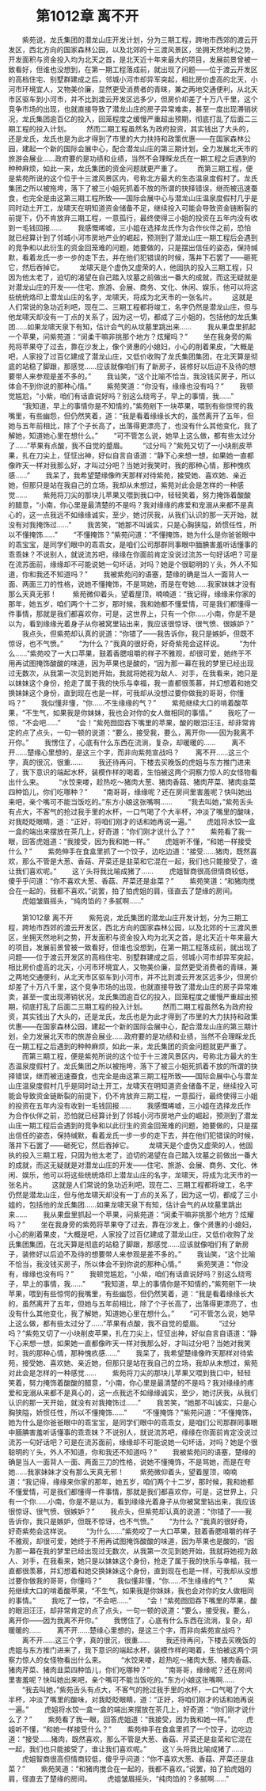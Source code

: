 # 　　第1012章 离不开
　　紫苑说，龙氏集团的潜龙山庄开发计划，分为三期工程，跨地市西郊的渡云开发区，西北方向的国家森林公园，以及北郊的十三渡风景区，坐拥天然地利之势，开发面积与资金投入均为北天之首，是北天近十年来最大的项目，发展前景曾被一致看好，但谁也没想到，在第一期工程落成前，就出现了问题——位于渡云开发区的高档住宅、别墅群建成之后，邻城小河市却异军突起，相比房价虚高的北天，小河市环境宜人，又物美价廉，显然更受消费者的青睐，兼之两地交通便利，从北天市区驱车到小河市，并不比到渡云开发区远多少，但房价却差了十万八千里，这个竞争市场的出现，也就直接导致了潜龙山庄的房子异常难卖，甚至一度出现滞销状况，龙氏集团逾百亿的投入，回笼程度之缓慢严重超出预期，彻底打乱了后面二三期工程的投入计划。
　　然而二期工程虽然名为政府投资，其实钱出了大头的，还是龙氏，龙氏也是为此才得到了市里的大力扶持和政策优惠——在国家森林公园，建起一个新的国际会展中心，配合潜龙山庄的第三期计划，全力发展北天市的旅游会展业……政府要的是功绩和业绩，当然不会理睬龙氏在一期工程之后遇到的种种麻烦，如此一来，龙氏集团的资金问题就更严重了。
　　而第三期工程，便是紫苑所说的这个位于十三渡风景区内，号称北方最大的生态温泉度假村了。龙氏集团之所以被拖垮，落下了被三小姐死抓着不放的所谓的抉择错误，继而被迅速蚕食，也完全是由这第三期工程所致——国际会展中心与潜龙山庄温泉度假村几乎是同时动土开工，龙啸天在明知道资金储备不足，继续投入可能会导致资金链断裂的前提下，仍不肯放弃三期工程，一意孤行，最终使得三小姐的投资在五年内没有收到一毛钱回报……
　　我感慨唏嘘，三小姐在选择龙氏作为合作伙伴之前，恐怕就已经算计到了邻城小河市房地产业的崛起，预测到了潜龙山庄一期工程后会遇到的竞争和以此衍生的资金回笼难的问题，她要做的，只是摆出信任的姿态，保持缄默，看着龙氏一步一步的走下去，并在他们犯错误的时候，落井下石罢了——砸死它，然后吞掉它。
　　龙啸天是个虚伪又虚荣的人，他固执的投入三期工程，只因为他太老了，迫切的渴望在自己踏入坟墓之前做出一番大的成就，而这无疑就是对潜龙山庄的开发——住宅、旅游、会展、商务、文化、休闲、娱乐，他可以将这些统统烙印上潜龙山庄的名字，龙啸天，将成为北天市的一张名片。
　　这就是人们常说的急功近利吧，现在二、三期工程都将竣工，名字仍然是潜龙山庄，但与他龙啸天却没有一丁点的关系了，因为这一切，都成了三小姐的，包括他的龙氏集团……如果龙啸天泉下有知，估计会气的从坟墓里跳出来……
　　我从果盘里抓起一个苹果，问紫苑道：“闵柔干嘛非挑那个地方？炫耀吗？”
　　坐在我身旁的紫苑将苹果夺了过去，靠在沙发上，像个贤惠的小媳妇，小心的削着果皮，“大概是吧，人家投了过百亿建成了潜龙山庄，又低价收购了龙氏集团集团，在北天算是彻底的站稳了脚跟，那感觉……应该就像咱们有了新房子，装修好以后迫不及待的想要带人来参观是差不多的。”
　　我讪笑，“这个比喻不恰当，我没钱买房子，所以体会不到你说的那种心情。”
　　紫苑笑道：“你没有，缘缘也没有吗？”
　　我顿觉尴尬，“小紫，咱们有话直说好吗？别这么绕弯子，早上的事情，我……”
　　“我知道，早上的事情你是不知情的，”紫苑剜下一块苹果，喂到有些惊愕的我嘴里，有些幽怨，但仍然笑着，道：“我是看着缘缘长大的，虽然离开了五年，但她与五年前相比，除了个子长高了，出落得更漂亮了，也没有什么其他变化，我了解她，知道她心里在想什么。”
　　“可不管怎么说，她早上这么做，都有些太过分了……”苹果有点酸，我不自觉的蹙眉。
　　“过分吗？”紫苑又切了一小块削皮苹果，扎在刀尖上，怔怔出神，好似自言自语道：“静下心来想一想，如果她一直都像昨天一样对我那么好，才叫过分吧？当她对我笑时，我的那种心情，那种愧疚感……”
　　我呆了，我希望楚缘像昨天那样对待紫苑，接受她、喜欢她、亲近她，但那只是站在我自己的立场，我却从未想过，紫苑对此会是怎样的一种感觉……
　　紫苑将刀尖的那块儿苹果又喂到我口中，轻轻笑着，努力掩饰着酸酸的醋意，“小南，你心里是最清楚的不是吗？我对缘缘的疼爱和宠溺从来都不是真心的，这一点我远不如缘缘诚实，至少，她讨厌我，从我们认识的那一天开始，就没有对我掩饰过……”
　　我苦笑，“她那不叫诚实，只是心胸狭隘，娇惯任性，所以不懂掩饰……”
　　“不懂掩饰？”紫苑问道：“不懂掩饰，她为什么是你爸爸眼中的乖宝宝，是同学们眼中的乖乖女，是咱们公司那群同事眼中腼腆害羞听话懂事的乖乖妹？不说别人，就说流苏吧，缘缘在你面前肯定没说过流苏一句好话吧？可是在流苏面前，缘缘却不可能说她一句坏话，对吗？她是个很聪明的丫头，外人不知道，你和我还不知道吗？”
　　我被紫苑问的语塞，楚缘的确是当人一面背人一面、两面三刀的性格，说她不懂掩饰，不是骂她，而是在夸她……我家妹妹才没有那么天真无邪！
　　紫苑微仰着头，望着屋顶，喃喃道：“我记得，缘缘来你家的那年，她五岁，咱们两个十二岁，那时候，我和她都不懂爱情，可是我们都懂得一件事情，那就是我们都喜欢你，可是，这世界上，只有一个你……小南，你是不是以为，看到缘缘光着身子从你被窝里钻出来，我应该很惊讶、很气愤、很嫉妒？”
　　我点头，但紫苑却认真的说道：“你错了——我告诉你，我只是嫉妒，但既不惊讶，也不气愤。”
　　“为什么？”我真的很好奇，好奇紫苑会这样说。
　　“为什么……”紫苑咬了一大口苹果，鼓着香腮咀嚼的样子不雅观，却很可爱，她终于不用再试图掩饰酸酸的味道，因为苹果也是酸的，“因为那一幕在我的梦里已经出现过无数次，从我第一次见到她开始，我就将她视为敌人、对手，在我看来，她只是以妹妹这个身份，抢走了属于我的快乐与幸福，我一直都很羡慕，并幻想着和她交换妹妹这个身份，直到现在也是一样，可我却从没想过要你做我的哥哥，你懂吗？”
　　我似懂非懂，“你……不生缘缘的气？”
　　紫苑继续大口的啃着酸苹果，“不生气，如果我是你妹妹，我也会对你的女人做相同的事情。”
　　我吃了一惊，“不会吧……”
　　“会！”紫苑囫囵吞下嘴里的苹果，酸的眼泪汪汪，却非常肯定的点了点头，一句一顿的说道：“要么，接受我，要么，离开你——因为我离不开你。”
　　我愣住了，心底有什么东西在流淌，复杂，却暖暖的……
　　离不开……楚缘心里想的，是这三个字，而非向紫苑宣战吗？
　　离不开……这三个字，真的很沉，很重……
　　我还待再问，下楼去买晚饭的虎姐与东方推门进来了，我下意识的端起水杯，装模作样的喝着，生怕被这两个洞察力惊人的女怪物看出什么来。
　　“水饺来喽，趁热吃～猪肉大葱、猪肉香菇、猪肉芹菜、猪肉韭菜四种馅儿，你们吃哪种？”
　　“南哥哥，缘缘呢？还在房间里害羞呢？快叫她出来吧，亲个嘴可不能当饭吃的。”东方小娘这张嘴啊……
　　“我去叫她，”紫苑舌头有点大，不客气的抢过我手里的水杯，一口气喝了个大半杯，冲淡了嘴里的酸味，对我眨眨眼睛，道：“正好，将咱们刚才的话和她再说一遍。”
　　虎姐将水饺一盒一盒的端出来摆放在茶几上，好奇道：“你们刚才说什么了？”
　　紫苑看了我一眼，回答虎姐道：“我接受，因为我和她一样。”
　　虎姐听不懂，“和她一样接受什么？”
　　紫苑伸手在食盒里抓了一个饺子，边吃边道：“接受……猪肉，既然喜欢，那么不管是大葱、香菇、芹菜还是韭菜和它混在一起，我们也只能接受了，谁让我们喜欢呢。”
　　这丫头将我比喻成猪了……
　　虎姐智商很高但情商较低，傻乎乎问道：“你不喜欢大葱、香菇、芹菜还是韭菜？”
　　紫苑笑道：“和猪肉搅合在一起的，我都不喜欢。”说罢，拍了拍虎姐的肩，径直去了楚缘的房间。
　　虎姐皱眉摇头，“纯肉馅的？多腻啊……”

　　第1012章 离不开
　　紫苑说，龙氏集团的潜龙山庄开发计划，分为三期工程，跨地市西郊的渡云开发区，西北方向的国家森林公园，以及北郊的十三渡风景区，坐拥天然地利之势，开发面积与资金投入均为北天之首，是北天近十年来最大的项目，发展前景曾被一致看好，但谁也没想到，在第一期工程落成前，就出现了问题——位于渡云开发区的高档住宅、别墅群建成之后，邻城小河市却异军突起，相比房价虚高的北天，小河市环境宜人，又物美价廉，显然更受消费者的青睐，兼之两地交通便利，从北天市区驱车到小河市，并不比到渡云开发区远多少，但房价却差了十万八千里，这个竞争市场的出现，也就直接导致了潜龙山庄的房子异常难卖，甚至一度出现滞销状况，龙氏集团逾百亿的投入，回笼程度之缓慢严重超出预期，彻底打乱了后面二三期工程的投入计划。
　　然而二期工程虽然名为政府投资，其实钱出了大头的，还是龙氏，龙氏也是为此才得到了市里的大力扶持和政策优惠——在国家森林公园，建起一个新的国际会展中心，配合潜龙山庄的第三期计划，全力发展北天市的旅游会展业……政府要的是功绩和业绩，当然不会理睬龙氏在一期工程之后遇到的种种麻烦，如此一来，龙氏集团的资金问题就更严重了。
　　而第三期工程，便是紫苑所说的这个位于十三渡风景区内，号称北方最大的生态温泉度假村了。龙氏集团之所以被拖垮，落下了被三小姐死抓着不放的所谓的抉择错误，继而被迅速蚕食，也完全是由这第三期工程所致——国际会展中心与潜龙山庄温泉度假村几乎是同时动土开工，龙啸天在明知道资金储备不足，继续投入可能会导致资金链断裂的前提下，仍不肯放弃三期工程，一意孤行，最终使得三小姐的投资在五年内没有收到一毛钱回报……
　　我感慨唏嘘，三小姐在选择龙氏作为合作伙伴之前，恐怕就已经算计到了邻城小河市房地产业的崛起，预测到了潜龙山庄一期工程后会遇到的竞争和以此衍生的资金回笼难的问题，她要做的，只是摆出信任的姿态，保持缄默，看着龙氏一步一步的走下去，并在他们犯错误的时候，落井下石罢了——砸死它，然后吞掉它。
　　龙啸天是个虚伪又虚荣的人，他固执的投入三期工程，只因为他太老了，迫切的渴望在自己踏入坟墓之前做出一番大的成就，而这无疑就是对潜龙山庄的开发——住宅、旅游、会展、商务、文化、休闲、娱乐，他可以将这些统统烙印上潜龙山庄的名字，龙啸天，将成为北天市的一张名片。
　　这就是人们常说的急功近利吧，现在二、三期工程都将竣工，名字仍然是潜龙山庄，但与他龙啸天却没有一丁点的关系了，因为这一切，都成了三小姐的，包括他的龙氏集团……如果龙啸天泉下有知，估计会气的从坟墓里跳出来……
　　我从果盘里抓起一个苹果，问紫苑道：“闵柔干嘛非挑那个地方？炫耀吗？”
　　坐在我身旁的紫苑将苹果夺了过去，靠在沙发上，像个贤惠的小媳妇，小心的削着果皮，“大概是吧，人家投了过百亿建成了潜龙山庄，又低价收购了龙氏集团集团，在北天算是彻底的站稳了脚跟，那感觉……应该就像咱们有了新房子，装修好以后迫不及待的想要带人来参观是差不多的。”
　　我讪笑，“这个比喻不恰当，我没钱买房子，所以体会不到你说的那种心情。”
　　紫苑笑道：“你没有，缘缘也没有吗？”
　　我顿觉尴尬，“小紫，咱们有话直说好吗？别这么绕弯子，早上的事情，我……”
　　“我知道，早上的事情你是不知情的，”紫苑剜下一块苹果，喂到有些惊愕的我嘴里，有些幽怨，但仍然笑着，道：“我是看着缘缘长大的，虽然离开了五年，但她与五年前相比，除了个子长高了，出落得更漂亮了，也没有什么其他变化，我了解她，知道她心里在想什么。”
　　“可不管怎么说，她早上这么做，都有些太过分了……”苹果有点酸，我不自觉的蹙眉。
　　“过分吗？”紫苑又切了一小块削皮苹果，扎在刀尖上，怔怔出神，好似自言自语道：“静下心来想一想，如果她一直都像昨天一样对我那么好，才叫过分吧？当她对我笑时，我的那种心情，那种愧疚感……”
　　我呆了，我希望楚缘像昨天那样对待紫苑，接受她、喜欢她、亲近她，但那只是站在我自己的立场，我却从未想过，紫苑对此会是怎样的一种感觉……
　　紫苑将刀尖的那块儿苹果又喂到我口中，轻轻笑着，努力掩饰着酸酸的醋意，“小南，你心里是最清楚的不是吗？我对缘缘的疼爱和宠溺从来都不是真心的，这一点我远不如缘缘诚实，至少，她讨厌我，从我们认识的那一天开始，就没有对我掩饰过……”
　　我苦笑，“她那不叫诚实，只是心胸狭隘，娇惯任性，所以不懂掩饰……”
　　“不懂掩饰？”紫苑问道：“不懂掩饰，她为什么是你爸爸眼中的乖宝宝，是同学们眼中的乖乖女，是咱们公司那群同事眼中腼腆害羞听话懂事的乖乖妹？不说别人，就说流苏吧，缘缘在你面前肯定没说过流苏一句好话吧？可是在流苏面前，缘缘却不可能说她一句坏话，对吗？她是个很聪明的丫头，外人不知道，你和我还不知道吗？”
　　我被紫苑问的语塞，楚缘的确是当人一面背人一面、两面三刀的性格，说她不懂掩饰，不是骂她，而是在夸她……我家妹妹才没有那么天真无邪！
　　紫苑微仰着头，望着屋顶，喃喃道：“我记得，缘缘来你家的那年，她五岁，咱们两个十二岁，那时候，我和她都不懂爱情，可是我们都懂得一件事情，那就是我们都喜欢你，可是，这世界上，只有一个你……小南，你是不是以为，看到缘缘光着身子从你被窝里钻出来，我应该很惊讶、很气愤、很嫉妒？”
　　我点头，但紫苑却认真的说道：“你错了——我告诉你，我只是嫉妒，但既不惊讶，也不气愤。”
　　“为什么？”我真的很好奇，好奇紫苑会这样说。
　　“为什么……”紫苑咬了一大口苹果，鼓着香腮咀嚼的样子不雅观，却很可爱，她终于不用再试图掩饰酸酸的味道，因为苹果也是酸的，“因为那一幕在我的梦里已经出现过无数次，从我第一次见到她开始，我就将她视为敌人、对手，在我看来，她只是以妹妹这个身份，抢走了属于我的快乐与幸福，我一直都很羡慕，并幻想着和她交换妹妹这个身份，直到现在也是一样，可我却从没想过要你做我的哥哥，你懂吗？”
　　我似懂非懂，“你……不生缘缘的气？”
　　紫苑继续大口的啃着酸苹果，“不生气，如果我是你妹妹，我也会对你的女人做相同的事情。”
　　我吃了一惊，“不会吧……”
　　“会！”紫苑囫囵吞下嘴里的苹果，酸的眼泪汪汪，却非常肯定的点了点头，一句一顿的说道：“要么，接受我，要么，离开你——因为我离不开你。”
　　我愣住了，心底有什么东西在流淌，复杂，却暖暖的……
　　离不开……楚缘心里想的，是这三个字，而非向紫苑宣战吗？
　　离不开……这三个字，真的很沉，很重……
　　我还待再问，下楼去买晚饭的虎姐与东方推门进来了，我下意识的端起水杯，装模作样的喝着，生怕被这两个洞察力惊人的女怪物看出什么来。
　　“水饺来喽，趁热吃～猪肉大葱、猪肉香菇、猪肉芹菜、猪肉韭菜四种馅儿，你们吃哪种？”
　　“南哥哥，缘缘呢？还在房间里害羞呢？快叫她出来吧，亲个嘴可不能当饭吃的。”东方小娘这张嘴啊……
　　“我去叫她，”紫苑舌头有点大，不客气的抢过我手里的水杯，一口气喝了个大半杯，冲淡了嘴里的酸味，对我眨眨眼睛，道：“正好，将咱们刚才的话和她再说一遍。”
　　虎姐将水饺一盒一盒的端出来摆放在茶几上，好奇道：“你们刚才说什么了？”
　　紫苑看了我一眼，回答虎姐道：“我接受，因为我和她一样。”
　　虎姐听不懂，“和她一样接受什么？”
　　紫苑伸手在食盒里抓了一个饺子，边吃边道：“接受……猪肉，既然喜欢，那么不管是大葱、香菇、芹菜还是韭菜和它混在一起，我们也只能接受了，谁让我们喜欢呢。”
　　这丫头将我比喻成猪了……
　　虎姐智商很高但情商较低，傻乎乎问道：“你不喜欢大葱、香菇、芹菜还是韭菜？”
　　紫苑笑道：“和猪肉搅合在一起的，我都不喜欢。”说罢，拍了拍虎姐的肩，径直去了楚缘的房间。
　　虎姐皱眉摇头，“纯肉馅的？多腻啊……”
